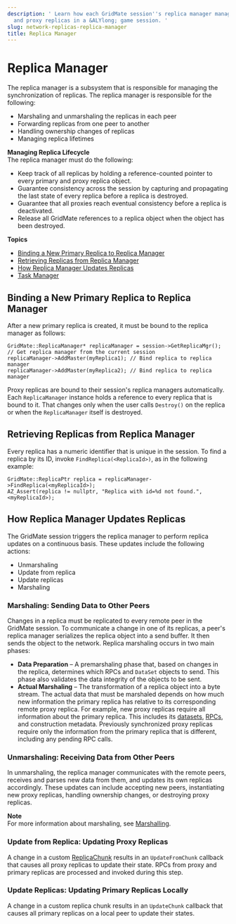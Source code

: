 ```yaml
---
description: ' Learn how each GridMate session''s replica manager manages the primary
  and proxy replicas in a &ALYlong; game session. '
slug: network-replicas-replica-manager
title: Replica Manager
---
```

# Replica Manager<a name="network-replicas-replica-manager"></a>

The replica manager is a subsystem that is responsible for managing the synchronization of replicas\. The replica manager is responsible for the following:
+ Marshaling and unmarshaling the replicas in each peer
+ Forwarding replicas from one peer to another
+ Handling ownership changes of replicas
+ Managing replica lifetimes

**Managing Replica Lifecycle**  
The replica manager must do the following:
+ Keep track of all replicas by holding a reference\-counted pointer to every primary and proxy replica object\.
+ Guarantee consistency across the session by capturing and propagating the last state of every replica before a replica is destroyed\.
+ Guarantee that all proxies reach eventual consistency before a replica is deactivated\.
+ Release all GridMate references to a replica object when the object has been destroyed\.

**Topics**
+ [Binding a New Primary Replica to Replica Manager](#network-replicas-binding-new-primary-replica)
+ [Retrieving Replicas from Replica Manager](#network-replicas-retrieving-replicas-from-replica-manager)
+ [How Replica Manager Updates Replicas](#network-replicas-update)
+ [Task Manager](network-replicas-manager-task-manager.md)

## Binding a New Primary Replica to Replica Manager<a name="network-replicas-binding-new-primary-replica"></a>

After a new primary replica is created, it must be bound to the replica manager as follows:

```
GridMate::ReplicaManager* replicaManager = session->GetReplicaMgr(); // Get replica manager from the current session
replicaManager->AddMaster(myReplica1); // Bind replica to replica manager
replicaManager->AddMaster(myReplica2); // Bind replica to replica manager
```

Proxy replicas are bound to their session's replica managers automatically\. Each `ReplicaManager` instance holds a reference to every replica that is bound to it\. That changes only when the user calls `Destroy()` on the replica or when the `ReplicaManager` itself is destroyed\.

## Retrieving Replicas from Replica Manager<a name="network-replicas-retrieving-replicas-from-replica-manager"></a>

Every replica has a numeric identifier that is unique in the session\. To find a replica by its ID, invoke `FindReplica(<ReplicaId>)`, as in the following example: 

```
GridMate::ReplicaPtr replica = replicaManager->FindReplica(<myReplicaId>); 
AZ_Assert(replica != nullptr, "Replica with id=%d not found.", <myReplicaId>);
```

## How Replica Manager Updates Replicas<a name="network-replicas-update"></a>

The GridMate session triggers the replica manager to perform replica updates on a continuous basis\. These updates include the following actions:
+ Unmarshaling
+ Update from replica
+ Update replicas
+ Marshaling

### Marshaling: Sending Data to Other Peers<a name="network-replicas-update-marshaling"></a>

Changes in a replica must be replicated to every remote peer in the GridMate session\. To communicate a change in one of its replicas, a peer's replica manager serializes the replica object into a send buffer\. It then sends the object to the network\. Replica marshaling occurs in two main phases: 
+ **Data Preparation** – A premarshaling phase that, based on changes in the replica, determines which RPCs and `DataSet` objects to send\. This phase also validates the data integrity of the objects to be sent\. 
+ **Actual Marshaling** – The transformation of a replica object into a byte stream\. The actual data that must be marshaled depends on how much new information the primary replica has relative to its corresponding remote proxy replica\. For example, new proxy replicas require all information about the primary replica\. This includes its [datasets](network-replicas-data-sets.md), [RPCs](network-replicas-remote-procedure-calls.md), and construction metadata\. Previously synchronized proxy replicas require only the information from the primary replica that is different, including any pending RPC calls\.

### Unmarshaling: Receiving Data from Other Peers<a name="network-replicas-update-unmarshaling"></a>

In unmarshaling, the replica manager communicates with the remote peers, receives and parses new data from them, and updates its own replicas accordingly\. These updates can include accepting new peers, instantiating new proxy replicas, handling ownership changes, or destroying proxy replicas\.

**Note**  
For more information about marshaling, see [Marshalling](network-marshalling.md)\.

### Update from Replica: Updating Proxy Replicas<a name="network-replicas-update-updatefromreplica"></a>

A change in a custom [ReplicaChunk](network-replicas-chunks.md) results in an `UpdateFromChunk` callback that causes all proxy replicas to update their state\. RPCs from proxy and primary replicas are processed and invoked during this step\.

### Update Replicas: Updating Primary Replicas Locally<a name="network-replicas-update-updatereplica"></a>

A change in a custom replica chunk results in an `UpdateChunk` callback that causes all primary replicas on a local peer to update their states\. 